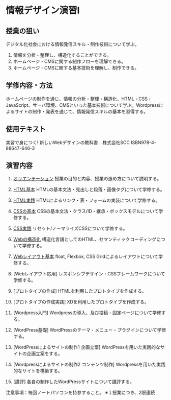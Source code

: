 # 情報デザイン演習I

## 授業の狙い

デジタル化社会における情報発信スキル・制作技術について学ぶ。

1. 情報を分析・整理し、構造化することができる。
2. ホームページ・CMSに関する制作フローを理解できる。
3. ホームページ・CMSに関する基本技術を理解し、制作できる。

## 学修内容・方法

ホームページの制作を通じ、情報の分析・整理・構造化、HTML・CSS・JavaScript、サーバ環境、CMSといった基本技術について学ぶ。Wordpressによるサイトの制作・発表を通じて、情報発信スキルの基本を習得する。

## 使用テキスト

実習で身につく! 新しいWebデザインの教科書　株式会社SCC
ISBN978-4-88647-646-3

## 演習内容

1. [オリエンテーション](id_01.md)
授業の目的と内容、授業の進め方について説明する。

2. [HTML基本](id_02.md)
HTMLの基本文法・見出しと段落・画像タグについて学修する。

3. [HTML実践](id_03.md)
HTMLによるリンク・表・フォームの実装について学修する。

4. [CSSの基本](id_04.md)
CSSの基本文法・クラス/ID・継承・ボックスモデルについて学修する。

5. [CSS実践](id_05.md)
リセット/ノーマライズCSSについて学修する。

6. [Webの構造化](id_06.md)
構造化言語としてのHTML、セマンティックコーディングについて学修する。

7. [Webレイアウト基本](id_07.md)
float, Flexbox, CSS Gridによるレイアウトについて学修する。

8. [Webレイアウト応用]
レスポンシブデザイン・CSSフレームワークについて学修する。

9. [プロトタイプの作成]
HTMLを利用したプロトタイプを作成する。

10. [プロトタイプの作成実践]
XDを利用したプロトタイプを作成する。

11.  [Wordpress入門]
Wordpressの導入、及び投稿・固定ページについて学修する。

12. [WordPress基礎]
WordPressのテーマ・メニュー・プラグインについて学修する。

13. [WordPressによるサイトの制作1 企画立案]
WordPressを用いた実践的なサイトの企画立案をする。

14. [Wordpressによるサイトの制作2 コンテンツ制作]
Wordpressを用いた実践的なサイトを構築する。

15. [講評]
各自の制作したWordPressサイトについて講評する。

注意事項：毎回ノートパソコンを持参すること。
※１授業につき、2限連続